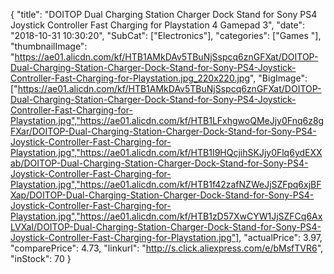 {
	"title": "DOITOP Dual Charging Station Charger Dock Stand for Sony PS4 Joystick Controller Fast Charging for Playstation 4 Gamepad  3",
	"date": "2018-10-31 10:30:20",
	"SubCat": ["Electronics"],
	"categories": ["Games "],
	"thumbnailImage": "https://ae01.alicdn.com/kf/HTB1AMkDAv5TBuNjSspcq6znGFXat/DOITOP-Dual-Charging-Station-Charger-Dock-Stand-for-Sony-PS4-Joystick-Controller-Fast-Charging-for-Playstation.jpg_220x220.jpg",
	"BigImage": ["https://ae01.alicdn.com/kf/HTB1AMkDAv5TBuNjSspcq6znGFXat/DOITOP-Dual-Charging-Station-Charger-Dock-Stand-for-Sony-PS4-Joystick-Controller-Fast-Charging-for-Playstation.jpg","https://ae01.alicdn.com/kf/HTB1LFxhgwoQMeJjy0Fnq6z8gFXar/DOITOP-Dual-Charging-Station-Charger-Dock-Stand-for-Sony-PS4-Joystick-Controller-Fast-Charging-for-Playstation.jpg","https://ae01.alicdn.com/kf/HTB1I9HQcjihSKJjy0Flq6ydEXXab/DOITOP-Dual-Charging-Station-Charger-Dock-Stand-for-Sony-PS4-Joystick-Controller-Fast-Charging-for-Playstation.jpg","https://ae01.alicdn.com/kf/HTB1f42zafNZWeJjSZFpq6xjBFXap/DOITOP-Dual-Charging-Station-Charger-Dock-Stand-for-Sony-PS4-Joystick-Controller-Fast-Charging-for-Playstation.jpg","https://ae01.alicdn.com/kf/HTB1zD57XwCYW1JjSZFCq6AxLVXaI/DOITOP-Dual-Charging-Station-Charger-Dock-Stand-for-Sony-PS4-Joystick-Controller-Fast-Charging-for-Playstation.jpg"],
	"actualPrice": 3.97,
	"comparePrice": 4.73,
	"linkurl": "http://s.click.aliexpress.com/e/bMsfTVR6",
	"inStock": 70
}
